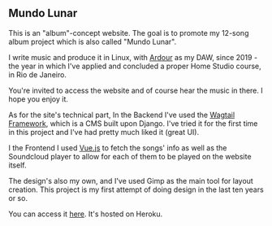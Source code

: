 ## Mundo Lunar

This is an "album"-concept website. The goal is to promote my 12-song album project which is also called "Mundo Lunar".

I write music and produce it in Linux, with [Ardour](https://ardour.org/) as my DAW, since 2019 - the year in which I've applied and concluded a proper Home Studio course, in Rio de Janeiro. 

You're invited to access the website and of course hear the music in there. I hope you enjoy it.

As for the site's technical part, In the Backend I've used the [Wagtail Framework](https://wagtail.org/), which is a CMS built upon Django. I've tried it for the first time in this project and I've had pretty much liked it (great UI).

I the Frontend I used [Vue.js](https://vuejs.org/) to fetch the songs' info as well as the Soundcloud player to allow for each of them to be played on the website itself.

The design's also my own, and I've used Gimp as the main tool for layout creation. This project is my first attempt of doing design in the last ten years or so.

You can access it [here](https://www.mundolunar.art.br/). It's hosted on Heroku.

